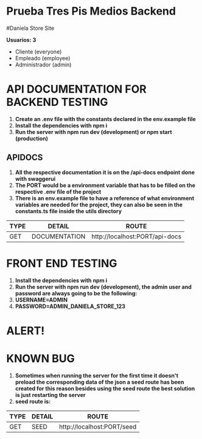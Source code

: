 # Prueba Tres Pis Medios Backend
#Daniela Store Site

**Usuarios: 3**

- Cliente (everyone)
- Empleado (employee)
- Administrador (admin)

# API DOCUMENTATION FOR BACKEND TESTING

1. **Create an .env file with the constants declared in the env.example file**
2. **Install the dependencies with npm i**
3. **Run the server with npm run dev (development) or npm start (production)**

## APIDOCS
1. **All the respective documentation it is on the /api-docs endpoint done with swaggerui**
2. **The PORT would be a environment variable that has to be filled on the respective .env file of the project**
3. **There is an env.example file to have a reference of what environment variables are needed for the project, they can also be seen in the constants.ts file inside the utils directory**

| TYPE   | DETAIL         | ROUTE                                  |
| ------ | -------------- | -------------------------------------- | 
| GET    | DOCUMENTATION  | http://localhost:PORT/api-docs         |

# FRONT END TESTING
1. **Install the dependencies with npm i**
2. **Run the server with npm run dev (development), the admin user and password are always going to be the following:**
3. **USERNAME=ADMIN**
4. **PASSWORD=ADMIN_DANIELA_STORE_123**

# ALERT! 
# KNOWN BUG
1. **Sometimes when running the server for the first time it doesn't preload the corresponding data of the json a seed route has been created for this reason besides using the seed route the best solution is just restarting the server**
2. **seed route is:**
   
| TYPE   | DETAIL         | ROUTE                                  |
| ------ | -------------- | -------------------------------------- | 
| GET    | SEED           | http://localhost:PORT/seed             |
